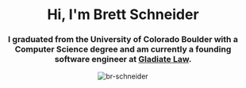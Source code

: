 <h1 align="center">Hi, I'm Brett Schneider</h1>
<h3 align="center">I graduated from the University of Colorado Boulder with a Computer Science degree and am currently a founding software engineer at <a href="https://gladiatelaw.com">Gladiate Law</a>.</h3>

<p align="center"> 
  <img src="https://komarev.com/ghpvc/?username=br-schneider&label=Profile%20views&color=0e75b6&style=flat" alt="br-schneider"/> 
</p>
